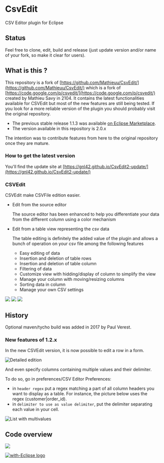 CsvEdit
=======

CSV Editor plugin for Eclipse

## Status

Feel free to clone, edit, build and release (just update version and/or name of your fork, so make it clear for users).


## What is this ?
This repository is a fork of [https://github.com/Mathieuu/CsvEdit/](https://github.com/Mathieuu/CsvEdit/) which is
a fork of [https://code.google.com/p/csvedit/](https://code.google.com/p/csvedit/) created by Mathieu Savy in 2104. It contains the latest functionalities available for CSVEdit but most of the new features are still being tested. If you look for a more reliable version of the plugin you should probably visit the original repository.

- The previous stable release 1.1.3 was available [on Eclipse Marketplace](https://marketplace.eclipse.org/content/csv-edit).
- The version available in this repository is 2.0.x

The intention was to contribute features from here to the original repository once they are mature.

### How to get the latest version

You'll find the update site at [https://gnl42.github.io/CsvEdit2-update/](https://gnl42.github.io/CsvEdit2-update/)

### CSVEdit

CSVEdit make CSVFile edition easier.

+ Edit from the source editor

  The source editor has been enhanced to help you differentiate your data from the different column using a color mechanism

+ Edit from a table view representing the csv data

  The table editing is definitely the added value of the plugin and allows a bunch of operation on your csv file among the following features

  - Easy editing of data
  - Insertion and deletion of table rows
  - Insertion and deletion of table column
  - Filtering of data
  - Customize view with hidding/display of column to simplify the view
  - Manage your column with moving/resizing columns
  - Sorting data in column
  - Manage your own CSV settings

![](images/Editor_Table_Tab.png)
![](images/Editor_Source_Tab.png)
![](images/Preferences.png)

## History

Optional maven/tycho build was added in 2017 by Paul Verest.

### New features of 1.2.x

In the new CSVEdit version, it is now possible to edit a row in a form.

![Detailed edition](http://www.mathieusavy.com/images/github/CSVEdit-detailed.png "Detailed edition")

And even specify columns containing multiple values and their delimiter.

To do so, go in preferences/CSV Editor Preferences:

+ in `header regex` put a regex matching a part of all column headers you want to display as a table. For instance, the picture below uses the regex (customer|order_id).
+ in `delimiter to use as value delimiter`, put the delimiter separating each value in your cell.

![List with multivalues](http://www.mathieusavy.com/images/github/CSVEdit-multivalues.png "List with multivalues")

## Code overview

![](images/code_overview.png)

<a href="http://with-eclipse.github.io/" target="_blank">
<img alt="with-Eclipse logo" src="http://with-eclipse.github.io/with-eclipse-0.jpg" />
</a>

